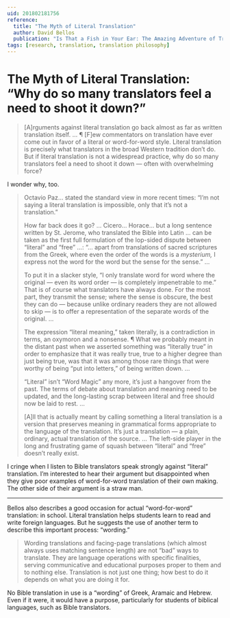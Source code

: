 ```yaml
---
uid: 201802181756
reference:
  title: "The Myth of Literal Translation"
  author: David Bellos
  publication: "Is That a Fish in Your Ear: The Amazing Adventure of Translation"
tags: [research, translation, translation philosophy]
---
```


# The Myth of Literal Translation: “Why do so many translators feel a need to shoot it down?”

> [A]rguments against literal translation go back almost as far as written translation itself. … ¶ [F]ew commentators on translation have ever come out in favor of a literal or word-for-word style. Literal translation is precisely what translators in the broad Western tradition don’t do. But if literal translation is not a widespread practice, why do so many translators feel a need to shoot it down — often with overwhelming force?

I wonder why, too.

> Octavio Paz… stated the standard view in more recent times: “I’m not saying a literal translation is impossible, only that it’s not a translation.”
> 
> How far back does it go? … Cicero… Horace… but a long sentence written by St. Jerome, who translated the Bible into Latin … can be taken as the first full formulation of the lop-sided dispute between “literal” and “free” …: “… apart from translations of sacred scriptures from the Greek, where even the order of the words is a *mysterium,* I express not the word for the word but the sense for the sense.” …
> 
> To put it in a slacker style, “I only translate word for word where the original — even its word order — is completely impenetrable to me.” That is of course what translators have always done. For the most part, they transmit the sense; where the sense is obscure, the best they can do — because unlike ordinary readers they are not allowed to skip — is to offer a representation of the separate words of the original. ...
> 
> The expression “literal meaning,” taken literally, is a contradiction in terms, an oxymoron and a nonsense. ¶ What we probably meant in the distant past when we asserted something was “literally true” in order to emphasize that it was really true, true to a higher degree than just being true, was that it was among those rare things that were worthy of being “put into letters,” of being written down. ...
> 
> “Literal” isn’t “Word Magic” any more, it’s just a hangover from the past. The terms of debate about translation and meaning need to be updated, and the long-lasting scrap between literal and free should now be laid to rest. …
> 
> [A]ll that is actually meant by calling something a literal translation is a version that preserves meaning in grammatical forms appropriate to the language of the translation. It’s just a translation — a plain, ordinary, actual translation of the source. … The left-side player in the long and frustrating game of squash between “literal” and “free” doesn’t really exist.

I cringe when I listen to Bible translators speak strongly against “literal” translation. I’m interested to hear their argument but disappointed when they give poor examples of word-for-word translation of their own making. The other side of their argument is a straw man.

---- 

Bellos also describes a good occasion for actual “word-for-word” translation: in school. Literal translation helps students learn to read and write foreign languages. But he suggests the use of another term to describe this important process: “wording.”

> Wording translations and facing-page translations (which almost always uses matching sentence length) are not “bad” ways to translate. They are language operations with specific finalities, serving communicative and educational purposes proper to them and to nothing else. Translation is not just one thing; how best to do it depends on what you are doing it for.

No Bible translation in use is a “wording” of Greek, Aramaic and Hebrew. Even if it were, it would have a purpose, particularly for students of biblical languages, such as Bible translators.
